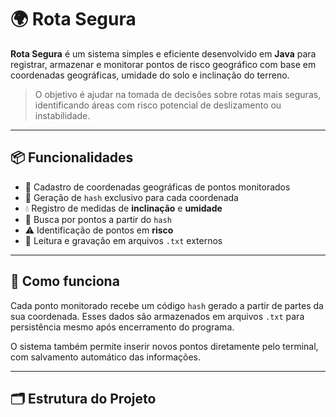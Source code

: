 # 🌍 Rota Segura

**Rota Segura** é um sistema simples e eficiente desenvolvido em **Java** para registrar, armazenar e monitorar pontos de risco geográfico com base em coordenadas geográficas, umidade do solo e inclinação do terreno.

> O objetivo é ajudar na tomada de decisões sobre rotas mais seguras, identificando áreas com risco potencial de deslizamento ou instabilidade.

---

## 📦 Funcionalidades

- 📍 Cadastro de coordenadas geográficas de pontos monitorados
- 🔐 Geração de `hash` exclusivo para cada coordenada
- 💧 Registro de medidas de **inclinação** e **umidade**
- 🔎 Busca por pontos a partir do `hash`
- ⚠️ Identificação de pontos em **risco**
- 📝 Leitura e gravação em arquivos `.txt` externos

---

## 🧠 Como funciona

Cada ponto monitorado recebe um código `hash` gerado a partir de partes da sua coordenada. Esses dados são armazenados em arquivos `.txt` para persistência mesmo após encerramento do programa.

O sistema também permite inserir novos pontos diretamente pelo terminal, com salvamento automático das informações.

---

## 🗂 Estrutura do Projeto
